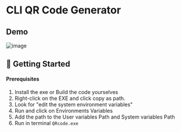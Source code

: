 # CLI QR Code Generator
## Demo
![image](https://ibb.co/XZKFjynZ)

## 🚀 Getting Started

#### Prerequisites

1. Install the exe or Build the code yourselves
2. Right-click on the EXE and click copy as path.
3. Look for "edit the system environment variables"
4. Run and click on Environments Variables
5. Add the path to the User variables Path and System variables Path
6. Run in terminal `QRcode.exe`
